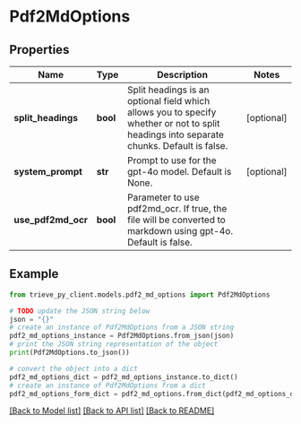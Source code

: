 # Pdf2MdOptions


## Properties

Name | Type | Description | Notes
------------ | ------------- | ------------- | -------------
**split_headings** | **bool** | Split headings is an optional field which allows you to specify whether or not to split headings into separate chunks. Default is false. | [optional] 
**system_prompt** | **str** | Prompt to use for the gpt-4o model. Default is None. | [optional] 
**use_pdf2md_ocr** | **bool** | Parameter to use pdf2md_ocr. If true, the file will be converted to markdown using gpt-4o. Default is false. | 

## Example

```python
from trieve_py_client.models.pdf2_md_options import Pdf2MdOptions

# TODO update the JSON string below
json = "{}"
# create an instance of Pdf2MdOptions from a JSON string
pdf2_md_options_instance = Pdf2MdOptions.from_json(json)
# print the JSON string representation of the object
print(Pdf2MdOptions.to_json())

# convert the object into a dict
pdf2_md_options_dict = pdf2_md_options_instance.to_dict()
# create an instance of Pdf2MdOptions from a dict
pdf2_md_options_form_dict = pdf2_md_options.from_dict(pdf2_md_options_dict)
```
[[Back to Model list]](../README.md#documentation-for-models) [[Back to API list]](../README.md#documentation-for-api-endpoints) [[Back to README]](../README.md)


